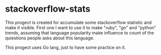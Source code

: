 stackoverflow-stats
===================

This progect is created for accumulate some stackoverflow statistic and make it visible.
First one I want to use it to make "ruby", "go" and "python" trends, assuming that language popularity make influence to count of the quiestions people asks about this language.

This progect uses Go lang, just to have some practice on it.
